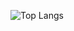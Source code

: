 
![Top Langs](https://github-readme-stats-git-masterrstaa-rickstaa.vercel.app/api/top-langs/?username=heCarlo&bg_color=000&border_color=30A3DC&title_color=E94D5F&text_color=FFF)


